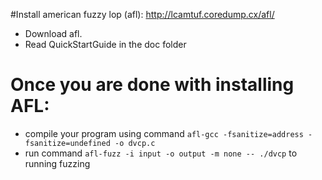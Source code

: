 #Install american fuzzy lop (afl): http://lcamtuf.coredump.cx/afl/
- Download afl.
- Read QuickStartGuide in the doc folder

# Once you are done with installing AFL: 
- compile your program using command `afl-gcc -fsanitize=address -fsanitize=undefined -o dvcp.c` 
- run command `afl-fuzz -i input -o output -m none -- ./dvcp` to running fuzzing 





